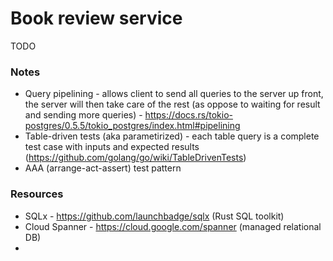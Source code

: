 # Book review service

TODO

### Notes

- Query pipelining - allows client to send all queries to the server up front, the server will then take care of the rest (as oppose to waiting for result and sending more queries) - https://docs.rs/tokio-postgres/0.5.5/tokio_postgres/index.html#pipelining
- Table-driven tests (aka parametirized) - each table query is a complete test case with inputs and expected results (https://github.com/golang/go/wiki/TableDrivenTests)
- AAA (arrange-act-assert) test pattern

### Resources

- SQLx - https://github.com/launchbadge/sqlx (Rust SQL toolkit)
- Cloud Spanner - https://cloud.google.com/spanner (managed relational DB)
-  